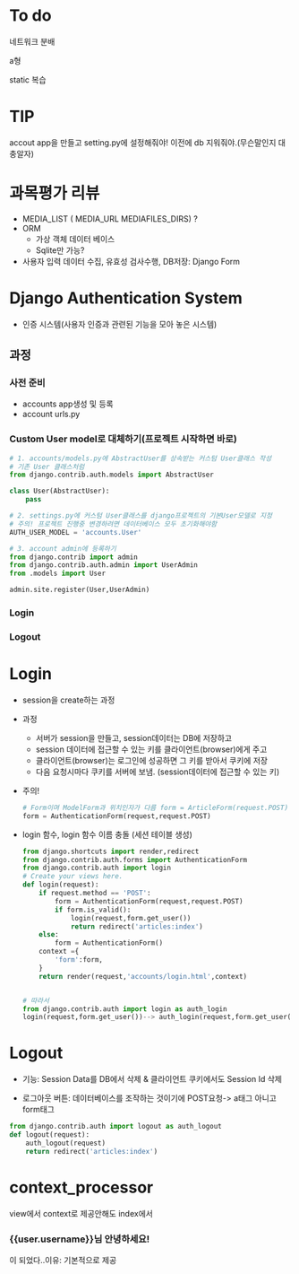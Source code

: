 # To do

네트워크 분배

a형 

static 복습

# TIP

 accout app을 만들고 setting.py에 설정해줘야! 이전에 db  지워줘야.(무슨말인지 대충알자)



# 과목평가 리뷰

* MEDIA_LIST  ( MEDIA_URL MEDIAFILES_DIRS) ?
* ORM
  - 가상 객체 데이터 베이스
  - Sqlite만 가능?
* 사용자 입력 데이터 수집, 유효성 검사수행, DB저장: Django Form



# Django Authentication System

* 인증 시스템(사용자 인증과 관련된 기능을 모아 놓은 시스템)

## 과정

### 사전 준비

* accounts app생성 및 등록
* account urls.py 

### Custom User model로 대체하기(프로젝트 시작하면 바로)

```python
# 1. accounts/models.py에 AbstractUser를 상속받는 커스텀 User클래스 작성
# 기존 User 클래스처럼
from django.contrib.auth.models import AbstractUser

class User(AbstractUser):
    pass

# 2. settings.py에 커스텀 User클래스를 django프로젝트의 기본User모델로 지정
# 주의! 프로젝트 진행중 변경하려면 데이터베이스 모두 초기화해야함
AUTH_USER_MODEL = 'accounts.User'

# 3. account admin에 등록하기
from django.contrib import admin
from django.contrib.auth.admin import UserAdmin
from .models import User

admin.site.register(User,UserAdmin)


```

### Login

### Logout







# Login

* session을 create하는 과정

* 과정
  * 서버가 session을 만들고, session데이터는 DB에 저장하고
  * session 데이터에 접근할 수 있는 키를 클라이언트(browser)에게 주고
  * 클라이언트(browser)는 로그인에 성공하면 그 키를 받아서 쿠키에 저장
  * 다음 요청시마다 쿠키를 서버에 보냄. (session데이터에 접근할 수 있는 키)

* 주의!

  ```python
  # Form이며 ModelForm과 위치인자가 다름 form = ArticleForm(request.POST)
  form = AuthenticationForm(request,request.POST)
  ```

* login 함수, login 함수 이름 충돌 (세션 테이블 생성)

  ```python
  from django.shortcuts import render,redirect
  from django.contrib.auth.forms import AuthenticationForm
  from django.contrib.auth import login 
  # Create your views here.
  def login(request):
      if request.method == 'POST':
          form = AuthenticationForm(request,request.POST)
          if form.is_valid():
              login(request,form.get_user())
              return redirect('articles:index')
      else:
          form = AuthenticationForm()
      context ={
          'form':form,
      } 
      return render(request,'accounts/login.html',context)
  
  
  # 따라서 
  from django.contrib.auth import login as auth_login
  login(request,form.get_user())--> auth_login(request,form.get_user())
  ```
  
  



# Logout

* 기능: Session Data를 DB에서 삭제 & 클라이언트 쿠키에서도 Session Id 삭제

* 로그아웃 버튼:  데이터베이스를 조작하는 것이기에 POST요청-> a태그 아니고 form태그

```python
from django.contrib.auth import logout as auth_logout
def logout(request):
    auth_logout(request)
    return redirect('articles:index')
```





# context_processor

view에서 context로 제공안해도 index에서 


<h3>{{user.username}}님 안녕하세요!</h3> 

이 되었다..이유: 기본적으로 제공
